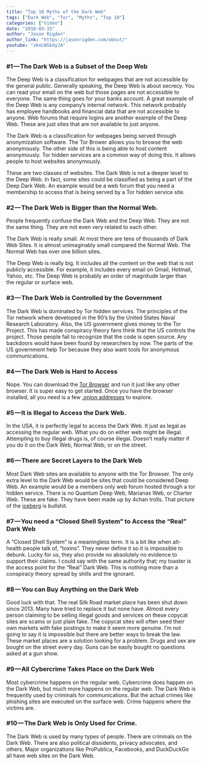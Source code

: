```yaml
---
title: "Top 10 Myths of the Dark Web"
tags: ["Dark Web", "Tor", "Myths", "Top 10"]
categories: ["Video"]
date: "2018-03-15"
author: "Jason Rigden"
author_link: "https://jasonrigden.com/about/"
youtube: "zKeLWSkdyJA"
---
```


### #1 — The Dark Web is a Subset of the Deep Web

The Deep Web is a classification for webpages that are not accessible by the general public. Generally speaking, the Deep Web is about secrecy. You can read your email on the web but those pages are not accessible to everyone. The same thing goes for your banks account. A great example of the Deep Web is any company’s internal network. This network probably has employee handbooks and financial data that are not accessible to anyone. Web forums that require logins are another example of the Deep Web. These are just sites that are not available to just anyone.

The Dark Web is a classification for webpages being served through anonymization software. The Tor Brower allows you to browse the web anonymously. The other side of this is being able to host content anonymously. Tor hidden services are a common way of doing this. It allows people to host websites anonymously.

These are two classes of websites. The Dark Web is not a deeper level to the Deep Web. In fact, some sites could be classified as being a part of the Deep Dark Web. An example would be a web forum that you need a membership to access that is being served by a Tor hidden service site.

### #2 — The Dark Web is Bigger than the Normal Web.

People frequently confuse the Dark Web and the Deep Web. They are not the same thing. They are not even very related to each other.

The Dark Web is really small. At most there are tens of thousands of Dark Web Sites. It is almost unimaginably small compared the Normal Web. The Normal Web has over one billion sites.

The Deep Web is really big. It includes all the content on the web that is not publicly accessible. For example, it includes every email on Gmail, Hotmail, Yahoo, etc. The Deep Web is probably an order of magnitude larger than the regular or surface web.

### #3 — The Dark Web is Controlled by the Government

The Dark Web is dominated by Tor hidden services. The principles of the Tor network where developed in the 90’s by the United States Naval Research Laboratory. Also, the US government gives money to the Tor Project. This has made conspiracy theory fans think that the US controls the project. Those people fail to recognize that the code is open source. Any backdoors would have been found by researchers by now. The parts of the US government help Tor because they also want tools for anonymous communications.

### #4 — The Dark Web is Hard to Access

Nope. You can download the  [Tor Browser](https://www.torproject.org/projects/torbrowser.html.en)  and run it just like any other browser. It is super easy to get started. Once you have the browser installed, all you need is a few [.onion addresses](https://www.expressvpn.com/blog/best-onion-sites-on-dark-web/)  to explore.

### #5 — It is Illegal to Access the Dark Web.

In the USA, it is perfectly legal to access the Dark Web. It just as legal as accessing the regular web. What you do on either web might be illegal. Attempting to buy illegal drugs is, of course illegal. Doesn’t really matter if you do it on the Dark Web, Normal Web, or on the street.

### #6 — There are Secret Layers to the Dark Web

Most Dark Web sites are available to anyone with the Tor Browser. The only extra level to the Dark Web would be sites that could be considered Deep Web. An example would be a members only web forum hosted through a tor hidden service. There is no Quantum Deep Web, Marianas Web, or Charter Web. These are fake. They have been made up by 4chan trolls. That picture of the  [iceberg](https://qph.fs.quoracdn.net/main-qimg-050720d480cf6066d57e06447e196189.webp)  is bullshit.

### #7 — You need a “Closed Shell System” to Access the “Real” Dark Web

A “Closed Shell System” is a meaningless term. It is a bit like when alt-health people talk of, “toxins”. They never define it so it is impossible to debunk. Lucky for us, they also provide no absolutely no evidence to support their claims. I could say with the same authority that; my toaster is the access point for the “Real” Dark Web. This is nothing more than a conspiracy theory spread by shills and the ignorant.

### #8 — You can Buy Anything on the Dark Web

Good luck with that. The real Silk Road market place has been shut down since 2013. Many have tried to replace it but none have. Almost every person claiming to be selling illegal goods and services on these copycat sites are scams or just plain fake. The copycat sites will often seed their own markets with fake postings to make it seem more genuine. I’m not going to say it is impossible but there are better ways to break the law. These market places are a solution looking for a problem. Drugs and sex are bought on the street every day. Guns can be easily bought no questions asked at a gun show.

### #9 — All Cybercrime Takes Place on the Dark Web

Most cybercrime happens on the regular web. Cybercrime does happen on the Dark Web, but much more happens on the regular web. The Dark Web is frequently used by criminals for communications. But the actual crimes like phishing sites are executed on the surface web. Crime happens where the victims are.

### #10 — The Dark Web is Only Used for Crime.

The Dark Web is used by many types of people. There are criminals on the Dark Web. There are also political dissidents, privacy advocates, and others. Major organizations like ProPublica, Facebooks, and DuckDuckGo all have web sites on the Dark Web.

